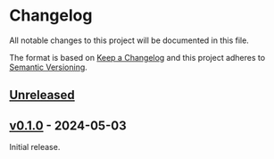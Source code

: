# Changelog
All notable changes to this project will be documented in this file.

The format is based on [Keep a Changelog](http://keepachangelog.com/en/1.0.0/)
and this project adheres to [Semantic Versioning](http://semver.org/spec/v2.0.0.html).


## [Unreleased]
[Unreleased]: https://github.com/althonos/scoring-matrices/compare/v0.1.0...HEAD


## [v0.1.0] - 2024-05-03
[v0.1.0]: https://github.com/althonos/scoring-matrices/compare/de079cc0...v0.1.0

Initial release.
